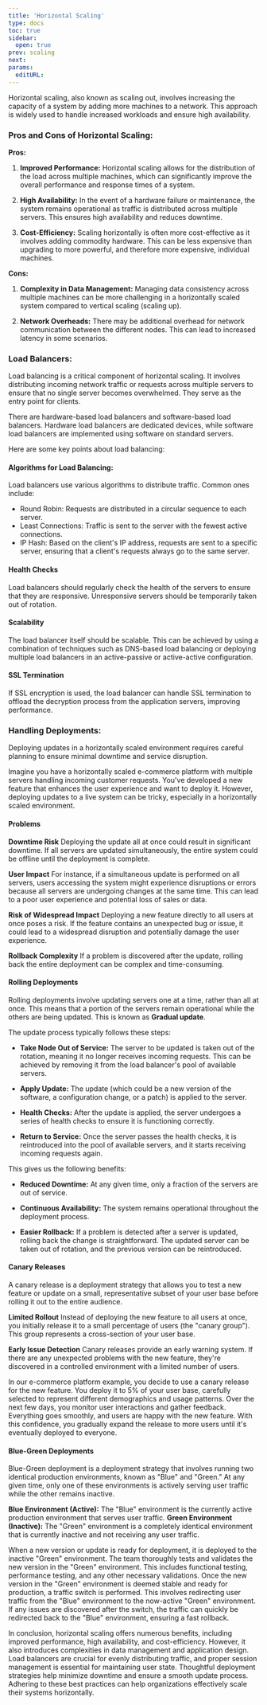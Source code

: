 ```yaml
---
title: 'Horizontal Scaling'
type: docs
toc: true
sidebar:
  open: true
prev: scaling
next:
params:
  editURL:
---
```


Horizontal scaling, also known as scaling out, involves increasing the capacity of a system by adding more machines to a network. This approach is widely used to handle increased workloads and ensure high availability.

### Pros and Cons of Horizontal Scaling:

**Pros:**
1. **Improved Performance:** Horizontal scaling allows for the distribution of the load across multiple machines, which can significantly improve the overall performance and response times of a system.

2. **High Availability:** In the event of a hardware failure or maintenance, the system remains operational as traffic is distributed across multiple servers. This ensures high availability and reduces downtime.

3. **Cost-Efficiency:** Scaling horizontally is often more cost-effective as it involves adding commodity hardware. This can be less expensive than upgrading to more powerful, and therefore more expensive, individual machines.

**Cons:**
1. **Complexity in Data Management:** Managing data consistency across multiple machines can be more challenging in a horizontally scaled system compared to vertical scaling (scaling up).

2. **Network Overheads:** There may be additional overhead for network communication between the different nodes. This can lead to increased latency in some scenarios.

### Load Balancers:

Load balancing is a critical component of horizontal scaling.  It involves distributing incoming network traffic or requests across multiple servers to ensure that no single server becomes overwhelmed. They serve as the entry point for clients.

There are hardware-based load balancers and software-based load balancers. Hardware load balancers are dedicated devices, while software load balancers are implemented using software on standard servers.

Here are some key points about load balancing:

#### Algorithms for Load Balancing:

Load balancers use various algorithms to distribute traffic. Common ones include:
- Round Robin: Requests are distributed in a circular sequence to each server.
- Least Connections: Traffic is sent to the server with the fewest active connections.
- IP Hash: Based on the client's IP address, requests are sent to a specific server, ensuring that a client's requests always go to the same server.

#### Health Checks 

Load balancers should regularly check the health of the servers to ensure that they are responsive. Unresponsive servers should be temporarily taken out of rotation.

#### Scalability

The load balancer itself should be scalable. This can be achieved by using a combination of techniques such as DNS-based load balancing or deploying multiple load balancers in an active-passive or active-active configuration.

#### SSL Termination 

If SSL encryption is used, the load balancer can handle SSL termination to offload the decryption process from the application servers, improving performance.


### Handling Deployments:

Deploying updates in a horizontally scaled environment requires careful planning to ensure minimal downtime and service disruption.

Imagine you have a horizontally scaled e-commerce platform with multiple servers handling incoming customer requests. You've developed a new feature that enhances the user experience and want to deploy it. However, deploying updates to a live system can be tricky, especially in a horizontally scaled environment.

#### Problems

**Downtime Risk**
Deploying the update all at once could result in significant downtime. If all servers are updated simultaneously, the entire system could be offline until the deployment is complete.

**User Impact**
For instance, if a simultaneous update is performed on all servers, users accessing the system might experience disruptions or errors because all servers are undergoing changes at the same time. This can lead to a poor user experience and potential loss of sales or data.

**Risk of Widespread Impact**
Deploying a new feature directly to all users at once poses a risk. If the feature contains an unexpected bug or issue, it could lead to a widespread disruption and potentially damage the user experience.

**Rollback Complexity**
If a problem is discovered after the update, rolling back the entire deployment can be complex and time-consuming.

#### Rolling Deployments 

Rolling deployments involve updating servers one at a time, rather than all at once. This means that a portion of the servers remain operational while the others are being updated. This is known as **Gradual update**.

The update process typically follows these steps:
- **Take Node Out of Service:** The server to be updated is taken out of the rotation, meaning it no longer receives incoming requests. This can be achieved by removing it from the load balancer's pool of available servers.

- **Apply Update:** The update (which could be a new version of the software, a configuration change, or a patch) is applied to the server.

- **Health Checks:** After the update is applied, the server undergoes a series of health checks to ensure it is functioning correctly.

- **Return to Service:** Once the server passes the health checks, it is reintroduced into the pool of available servers, and it starts receiving incoming requests again.

This gives us the following benefits:
- **Reduced Downtime:** At any given time, only a fraction of the servers are out of service.

- **Continuous Availability:** The system remains operational throughout the deployment process. 

- **Easier Rollback:** If a problem is detected after a server is updated, rolling back the change is straightforward. The updated server can be taken out of rotation, and the previous version can be reintroduced.

#### Canary Releases

A canary release is a deployment strategy that allows you to test a new feature or update on a small, representative subset of your user base before rolling it out to the entire audience. 

**Limited Rollout**
Instead of deploying the new feature to all users at once, you initially release it to a small percentage of users (the "canary group"). This group represents a cross-section of your user base.

**Early Issue Detection**
Canary releases provide an early warning system. If there are any unexpected problems with the new feature, they're discovered in a controlled environment with a limited number of users.

In our e-commerce platform example, you decide to use a canary release for the new feature. You deploy it to 5% of your user base, carefully selected to represent different demographics and usage patterns. Over the next few days, you monitor user interactions and gather feedback. Everything goes smoothly, and users are happy with the new feature. With this confidence, you gradually expand the release to more users until it's eventually deployed to everyone.

#### Blue-Green Deployments 
Blue-Green deployment is a deployment strategy that involves running two identical production environments, known as "Blue" and "Green." At any given time, only one of these environments is actively serving user traffic while the other remains inactive.

**Blue Environment (Active):** The "Blue" environment is the currently active production environment that serves user traffic.
**Green Environment (Inactive):** The "Green" environment is a completely identical environment that is currently inactive and not receiving any user traffic.

When a new version or update is ready for deployment, it is deployed to the inactive "Green" environment. The team thoroughly tests and validates the new version in the "Green" environment. This includes functional testing, performance testing, and any other necessary validations. Once the new version in the "Green" environment is deemed stable and ready for production, a traffic switch is performed. This involves redirecting user traffic from the "Blue" environment to the now-active "Green" environment. If any issues are discovered after the switch, the traffic can quickly be redirected back to the "Blue" environment, ensuring a fast rollback.



In conclusion, horizontal scaling offers numerous benefits, including improved performance, high availability, and cost-efficiency. However, it also introduces complexities in data management and application design. Load balancers are crucial for evenly distributing traffic, and proper session management is essential for maintaining user state. Thoughtful deployment strategies help minimize downtime and ensure a smooth update process. Adhering to these best practices can help organizations effectively scale their systems horizontally.
